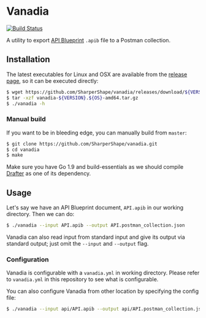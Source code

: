 # Vanadia

[![Build Status](https://travis-ci.org/bukalapak/vanadia.svg?branch=master)](https://travis-ci.org/bukalapak/vanadia)

A utility to export [API Blueprint](https://github.com/apiaryio/api-blueprint) `.apib` file to a Postman collection.

## Installation

The latest executables for Linux and OSX are available from the [release page](https://github.com/SharperShape/vanadia/releases), so it can be executed directly:

```sh
$ wget https://github.com/SharperShape/vanadia/releases/download/${VERSION}/vanadia-${VERSION}.${OS}-amd64.tar.gz
$ tar -xzf vanadia-${VERSION}.${OS}-amd64.tar.gz
$ ./vanadia -h
```

### Manual build

If you want to be in bleeding edge, you can manually build from `master`:

```sh
$ git clone https://github.com/SharperShape/vanadia.git
$ cd vanadia
$ make
```

Make sure you have Go 1.9 and build-essentials as we should compile [Drafter](https://github.com/apiaryio/drafter) as one of its dependency.

## Usage

Let's say we have an API Blueprint document, `API.apib` in our working directory. Then we can do:

```sh
$ ./vanadia --input API.apib --output API.postman_collection.json
```

Vanadia can also read input from standard input and give its output via standard output; just omit the `--input` and `--output` flag.

### Configuration

Vanadia is configurable with a `vanadia.yml` in working directory. Please refer to `vanadia.yml` in this repository to see what is configurable.

You can also configure Vanadia from other location by specifying the config file:

```sh
$ ./vanadia --input api/API.apib --output api/API.postman_collection.json --config api/vanadia.yml
```
